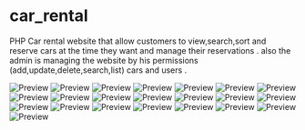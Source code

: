 # car_rental
PHP Car rental website that allow customers to view,search,sort and reserve cars at the time they want and manage their reservations . also the admin is managing the website by his permissions (add,update,delete,search,list) cars and users .

![Preview](Preview/Screenshot%20(108).jpg)
![Preview](Preview/Screenshot%20(110).jpg)
![Preview](Preview/Screenshot%20(111).jpg)
![Preview](Preview/Screenshot%20(114).jpg)
![Preview](Preview/Screenshot%20(115).jpg)
![Preview](Preview/Screenshot%20(119).jpg)
![Preview](Preview/Screenshot%20(131).jpg)
![Preview](Preview/Screenshot%20(132).jpg)
![Preview](Preview/Screenshot%20(133).jpg)
![Preview](Preview/Screenshot%20(121).jpg)
![Preview](Preview/Screenshot%20(122).jpg)
![Preview](Preview/Screenshot%20(123).jpg)
![Preview](Preview/Screenshot%20(124).jpg)
![Preview](Preview/Screenshot%20(125).jpg)
![Preview](Preview/Screenshot%20(126).jpg)
![Preview](Preview/Screenshot%20(139).jpg)
![Preview](Preview/Screenshot%20(127).jpg)
![Preview](Preview/Screenshot%20(134).jpg)
![Preview](Preview/Screenshot%20(135).jpg)
![Preview](Preview/Screenshot%20(136).jpg)
![Preview](Preview/Screenshot%20(137).jpg)
![Preview](Preview/Screenshot%20(138).jpg)

